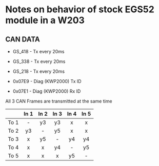 # Notes on behavior of stock EGS52 module in a W203

## CAN DATA

* GS_418 - Tx every 20ms
* GS_338 - Tx every 20ms
* GS_218 - Tx every 20ms

* 0x07E9 - Diag (KWP2000) Tx ID
* 0x07E1 - Diag (KWP2000) Rx ID

All 3 CAN Frames are transmitted at the same time



|    |In 1|In 2|In 3|In 4|In 5|
|:-: |:-: |:-: |:-: |:-: |:-: |
|To 1| -  |y3  |y3  |x   |x   |
|To 2|y3  | -  |y5  |x   |x   |
|To 3|x   |y5  | -  |y4  |y4  |
|To 4|x   |x   |y4  |-   |y5  |
|To 5|x   |x   |x   |y5  |-   |

